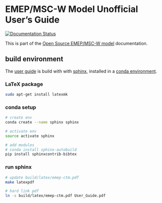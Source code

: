# EMEP/MSC-W Model Unofficial User’s Guide
[![Documentation Status](https://readthedocs.org/projects/emep-ctm/badge/?version=latest)](http://emep-ctm.readthedocs.io/en/latest/?badge=latest)

This is part of the [Open Source EMEP/MSC-W model][emep-ctm] documentation.

[emep-ctm]: https://github.com/metno/emep-ctm

## build environment
The [user guide][] is build with with [sphinx][],
installed in a [conda environment][conda].

[user guide]: User_Guide.pdf
[sphinx]: http://www.sphinx-doc.org
[conda]: http://conda.pydata.org

### LaTeX package
```bash
sudo apt-get install latexmk
```

### conda setup
```bash
# create env
conda create --name sphinx sphinx

# activate env
source activate sphinx

# add modules
# conda install sphinx-autobuild
pip install sphinxcontrib-bibtex
```

### run sphinx
```bash
# update build/latex/emep-ctm.pdf
make latexpdf   

# hard link pdf
ln -s build/latex/emep-ctm.pdf User_Guide.pdf
```
